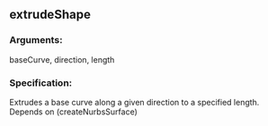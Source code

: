 ## extrudeShape
### Arguments: 
baseCurve, direction, length
### Specification: 
Extrudes a base curve along a given direction to a specified length. Depends on (createNurbsSurface)
